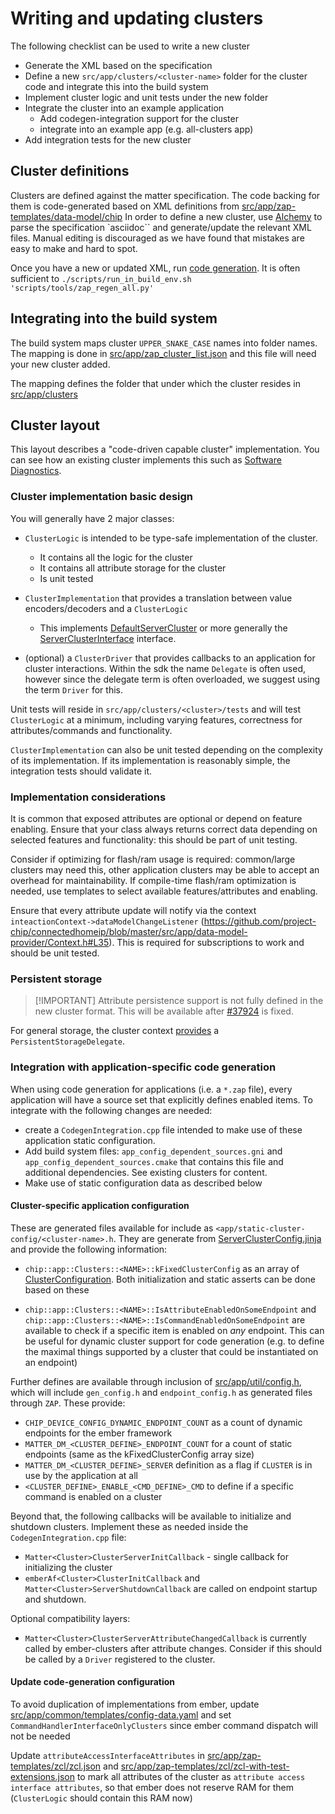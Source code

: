 # Writing and updating clusters

The following checklist can be used to write a new cluster

- Generate the XML based on the specification
- Define a new `src/app/clusters/<cluster-name>` folder for the cluster code
    and integrate this into the build system
- Implement cluster logic and unit tests under the new folder
- Integrate the cluster into an example application
  - Add codegen-integration support for the cluster
  - integrate into an example app (e.g. all-clusters app)
- Add integration tests for the new cluster

## Cluster definitions

Clusters are defined against the matter specification. The code backing for them
is code-generated based on XML definitions from
[src/app/zap-templates/data-model/chip](https://github.com/project-chip/connectedhomeip/tree/master/src/app/zap-templates/zcl/data-model/chip)
In order to define a new cluster, use
[Alchemy](https://github.com/project-chip/alchemy) to parse the specification
`asciidoc`` and generate/update the relevant XML files. Manual editing is
discouraged as we have found that mistakes are easy to make and hard to spot.

Once you have a new or updated XML, run
[code generation](.../zap_and_codegen/code_generation.md). It is often
sufficient to `./scripts/run_in_build_env.sh 'scripts/tools/zap_regen_all.py'`

## Integrating into the build system

The build system maps cluster `UPPER_SNAKE_CASE` names into folder names. The
mapping is done in
[src/app/zap_cluster_list.json](https://github.com/project-chip/connectedhomeip/blob/master/src/app/zap_cluster_list.json)
and this file will need your new cluster added.

The mapping defines the folder that under which the cluster resides in
[src/app/clusters](https://github.com/project-chip/connectedhomeip/tree/master/src/app/clusters)

## Cluster layout

This layout describes a "code-driven capable cluster" implementation. You can
see how an existing cluster implements this such as
[Software Diagnostics](https://github.com/project-chip/connectedhomeip/tree/master/src/app/clusters/software-diagnostics-server).

### Cluster implementation basic design

You will generally have 2 major classes:

- `ClusterLogic` is intended to be type-safe implementation of the cluster.
  - It contains all the logic for the cluster
  - It contains all attribute storage for the cluster
  - Is unit tested
- `ClusterImplementation` that provides a translation between value
    encoders/decoders and a `ClusterLogic`

  - This implements
        [DefaultServerCluster](https://github.com/project-chip/connectedhomeip/blob/master/src/app/server-cluster/DefaultServerCluster.h#L36)
        or more generally the
        [ServerClusterInterface](https://github.com/project-chip/connectedhomeip/blob/master/src/app/server-cluster/ServerClusterInterface.h#L41)
        interface.

- (optional) a `ClusterDriver` that provides callbacks to an application for
    cluster interactions. Within the sdk the name `Delegate` is often used,
    however since the delegate term is often overloaded, we suggest using the
    term `Driver` for this.

Unit tests will reside in `src/app/clusters/<cluster>/tests` and will test
`ClusterLogic` at a minimum, including varying features, correctness for
attributes/commands and functionality.

`ClusterImplementation` can also be unit tested depending on the complexity of
its implementation. If its implementation is reasonably simple, the integration
tests should validate it.

### Implementation considerations

It is common that exposed attributes are optional or depend on feature enabling.
Ensure that your class always returns correct data depending on selected
features and functionality: this should be part of unit testing.

Consider if optimizing for flash/ram usage is required: common/large clusters
may need this, other application clusters may be able to accept an overhead for
maintainability. If compile-time flash/ram optimization is needed, use templates
to select available features/attributes and enabling.

Ensure that every attribute update will notify via the context
`inteactionContext->dataModelChangeListener`
(<https://github.com/project-chip/connectedhomeip/blob/master/src/app/data-model-provider/Context.h#L35>).
This is required for subscriptions to work and should be unit tested.

### Persistent storage

> [!IMPORTANT] Attribute persistence support is not fully defined in the new
> cluster format. This will be available after
> [#37924](https://github.com/project-chip/connectedhomeip/issues/37924) is
> fixed.

For general storage, the cluster context
[provides](https://github.com/project-chip/connectedhomeip/blob/master/src/app/server-cluster/ServerClusterContext.h#L38)
a `PersistentStorageDelegate`.

### Integration with application-specific code generation

When using code generation for applications (i.e. a `*.zap` file), every
application will have a source set that explicitly defines enabled items. To
integrate with the following changes are needed:

- create a `CodegenIntegration.cpp` file intended to make use of these
    application static configuration.
- Add build system files: `app_config_dependent_sources.gni` and
    `app_config_dependent_sources.cmake` that contains this file and additional
    dependencies. See existing clusters for content.
- Make use of static configuration data as described below

#### Cluster-specific application configuration

These are generated files available for include as
`<app/static-cluster-config/<cluster-name>.h`. They are generate from
[ServerClusterConfig.jinja](https://github.com/project-chip/connectedhomeip/blob/master/scripts/py_matter_idl/matter/idl/generators/cpp/application/ServerClusterConfig.jinja)
and provide the following information:

- `chip::app::Clusters::<NAME>::kFixedClusterConfig` as an array of
    [ClusterConfiguration](https://github.com/project-chip/connectedhomeip/blob/master/src/app/util/cluster-config.h#L39).
    Both initialization and static asserts can be done based on these

- `chip::app::Clusters::<NAME>::IsAttributeEnabledOnSomeEndpoint` and
    `chip::app::Clusters::<NAME>::IsCommandEnabledOnSomeEndpoint` are available
    to check if a specific item is enabled on _any_ endpoint. This can be useful
    for dynamic cluster support for code generation (e.g. to define the maximal
    things supported by a cluster that could be instantiated on an endpoint)

Further defines are available through inclusion of
[src/app/util/config.h](https://github.com/project-chip/connectedhomeip/blob/master/src/app/util/config.h),
which will include `gen_config.h` and `endpoint_config.h` as generated files
through `ZAP`. These provide:

- `CHIP_DEVICE_CONFIG_DYNAMIC_ENDPOINT_COUNT` as a count of dynamic endpoints
    for the ember framework
- `MATTER_DM_<CLUSTER_DEFINE>_ENDPOINT_COUNT` for a count of static endpoints
    (same as the kFixedClusterConfig array size)
- `MATTER_DM_<CLUSTER_DEFINE>_SERVER` definition as a flag if `CLUSTER` is in
    use by the application at all
- `<CLUSTER_DEFINE>_ENABLE_<CMD_DEFINE>_CMD` to define if a specific command
    is enabled on a cluster

Beyond that, the following callbacks will be available to initialize and
shutdown clusters. Implement these as needed inside the `CodegenIntegration.cpp`
file:

- `Matter<Cluster>ClusterServerInitCallback` - single callback for
    initializing the cluster
- `emberAf<Cluster>ClusterInitCallback` and
    `Matter<Cluster>ServerShutdownCallback` are called on endpoint startup and
    shutdown.

Optional compatibility layers:

- `Matter<Cluster>ClusterServerAttributeChangedCallback` is currently called
    by ember-clusters after attribute changes. Consider if this should be called
    by a `Driver` registered to the cluster.

#### Update code-generation configuration

To avoid duplication of implementations from ember, update
[src/app/common/templates/config-data.yaml](https://github.com/project-chip/connectedhomeip/blob/master/src/app/common/templates/config-data.yaml)
and set `CommandHandlerInterfaceOnlyClusters` since ember command dispatch will
not be needed

Update `attributeAccessInterfaceAttributes` in
[src/app/zap-templates/zcl/zcl.json](https://github.com/project-chip/connectedhomeip/blob/master/src/app/zap-templates/zcl/zcl.json)
and
[src/app/zap-templates/zcl/zcl-with-test-extensions.json](https://github.com/project-chip/connectedhomeip/blob/master/src/app/zap-templates/zcl/zcl-with-test-extensions.json)
to mark all attributes of the cluster as
`attribute access interface attributes`, so that ember does not reserve RAM for
them (`ClusterLogic` should contain this RAM now)
